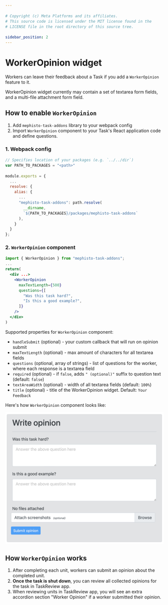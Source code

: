 ```yaml
---

# Copyright (c) Meta Platforms and its affiliates.
# This source code is licensed under the MIT license found in the
# LICENSE file in the root directory of this source tree.

sidebar_position: 2
---
```


# WorkerOpinion widget

Workers can leave their feedback about a Task if you add a `WorkerOpinion` feature to it.

WorkerOpinion widget currently may contain a set of textarea form fields, and a multi-file attachment form field.


## How to enable `WorkerOpinion`

1. Add `mephisto-task-addons` library to your webpack config
2. Import `WorkerOpinion` component to your Task's React application code and define questions.

### 1. Webpack config

```js
// Specifies location of your packages (e.g. `../../dir`)
var PATH_TO_PACKAGES = "<path>"

module.exports = {
  ...
  resolve: {
    alias: {
      ...
      "mephisto-task-addons": path.resolve(
        __dirname,
        `${PATH_TO_PACKAGES}/packages/mephisto-task-addons`
      ),
    }
  }
};
```

### 2. `WorkerOpinion` component

```jsx
import { WorkerOpinion } from "mephisto-task-addons";
...
return(
  <div ...>
    <WorkerOpinion
      maxTextLength={500}
      questions={[
        "Was this task hard?",
        "Is this a good example?",
      ]}
    />
  </div>
)
```

Supported properties for `WorkerOpinion` component:

- `handleSubmit` (optional) - your custom callback that will run on opinion submit
- `maxTextLength` (optional) - max amount of characters for all textarea fields
- `questions` (optional, array of strings) - list of questions for the worker, where each response is a textarea field
- `required` (optional) - if `false`, adds `" (optional)"` suffix to question text (default: `false`)
- `textAreaWidth` (optional) - width of all textarea fields (default: `100%`)
- `title` (optional) - title of the WorkerOpinion widget. Default: `Your Feedback`

Here's how `WorkerOpinion` component looks like:

![Worker Opinion](./screenshots/worker_opinion_widget.png)


## How `WorkerOpinion` works

1. After completing each unit, workers can submit an opinion about the completed unit.
2. **Once the task is shut down**, you can review all collected opinions for the task in TaskReview app.
3. When reviewing units in TaskReview app, you will see an extra accordion section "Worker Opinion" if a worker submitted their opinion.